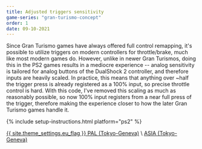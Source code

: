 ```yaml
---
title: Adjusted triggers sensitivity
game-series: "gran-turismo-concept"
order: 1
date: 09-10-2021
---
```


Since Gran Turismo games have always offered full control remapping, it's possible to utilize triggers on modern controllers for throttle/brake,
much like most modern games do. However, unlike in newer Gran Turismos, doing this in the PS2 games results in a mediocre experience -- analog sensitivity
is tailored for analog buttons of the DualShock 2 controller, and therefore inputs are heavily scaled. In practice, this means that anything over ~half the trigger
press is already registered as a 100% input, so precise throttle control is hard. With this code, I've removed this scaling as much as reasonably possible,
so now 100% input registers from a near full press of the trigger, therefore making the experience closer to how the later Gran Turismo games handle it.

{% include setup-instructions.html platform="ps2" %}

<a href="https://github.com/CookiePLMonster/Console-Cheat-Codes/blob/master/PS2/Gran%20Turismo%20Concept/Adjusted%20triggers%20sensitivity/60013EBD_triggers.pnach" class="button" role="button" target="_blank">{{ site.theme_settings.eu_flag }} PAL (Tokyo-Geneva)</a> \\
<a href="https://github.com/CookiePLMonster/Console-Cheat-Codes/blob/master/PS2/Gran%20Turismo%20Concept/Adjusted%20triggers%20sensitivity/6810C3BC_triggers.pnach" class="button" role="button" target="_blank">ASIA (Tokyo-Geneva)</a>